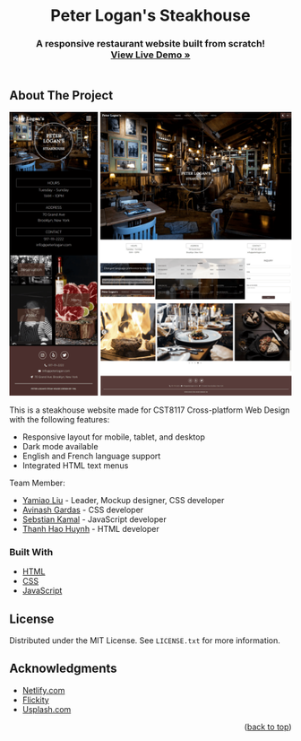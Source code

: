 <div align="center">
  <h1 align="center">Peter Logan's Steakhouse</h3>
  <h3 align="center">
    A responsive restaurant website built from scratch!
    <br />
    <a href="https://peter-logans-steakhouse.netlify.app/"><strong>View Live Demo »</strong></a>
    <br />
    <br />
  </h3>
</div>

## About The Project

![screesnhot](images/screenshot.png)

This is a steakhouse website made for CST8117 Cross-platform Web Design with the following features:

* Responsive layout for mobile, tablet, and desktop
* Dark mode available
* English and French language support
* Integrated HTML text menus

Team Member:

* [Yamiao Liu](https://www.linkedin.com/in/yamiaoliu/) - Leader, Mockup designer, CSS developer
* [Avinash Gardas](https://github.com/avinashgardas) - CSS developer
* [Sebstian Kamal](https://github.com/SebastianKamal) - JavaScript developer
* [Thanh Hao Huynh](https://github.com/thanhhao7up) - HTML developer

### Built With

* [HTML](https://html.spec.whatwg.org/)
* [CSS](https://developer.mozilla.org/en-US/docs/Web/CSS)
* [JavaScript](https://developer.mozilla.org/en-US/docs/Web/JavaScript)

## License

Distributed under the MIT License. See `LICENSE.txt` for more information.


## Acknowledgments

* [Netlify.com](https://netlify.com)
* [Flickity](https://flickity.metafizzy.co/)
* [Usplash.com](https://unsplash.com/)

<p align="right">(<a href="#top">back to top</a>)</p>
